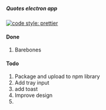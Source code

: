 ##### Quotes electron app

[![code style: prettier](https://img.shields.io/badge/code_style-prettier-ff69b4.svg?style=flat-square)](https://github.com/prettier/prettier)

#### Done

1. Barebones

#### Todo

1. Package and upload to npm library
2. Add tray input
3. add toast
4. Improve design
5.
